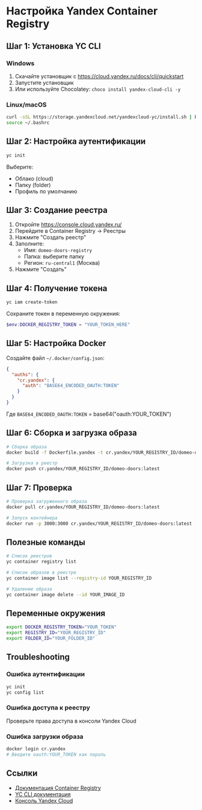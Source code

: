 # Настройка Yandex Container Registry

## Шаг 1: Установка YC CLI

### Windows
1. Скачайте установщик с https://cloud.yandex.ru/docs/cli/quickstart
2. Запустите установщик
3. Или используйте Chocolatey: `choco install yandex-cloud-cli -y`

### Linux/macOS
```bash
curl -sSL https://storage.yandexcloud.net/yandexcloud-yc/install.sh | bash
source ~/.bashrc
```

## Шаг 2: Настройка аутентификации

```bash
yc init
```

Выберите:
- Облако (cloud)
- Папку (folder)
- Профиль по умолчанию

## Шаг 3: Создание реестра

1. Откройте https://console.cloud.yandex.ru/
2. Перейдите в Container Registry → Реестры
3. Нажмите "Создать реестр"
4. Заполните:
   - Имя: `domeo-doors-registry`
   - Папка: выберите папку
   - Регион: `ru-central1` (Москва)
5. Нажмите "Создать"

## Шаг 4: Получение токена

```bash
yc iam create-token
```

Сохраните токен в переменную окружения:
```powershell
$env:DOCKER_REGISTRY_TOKEN = "YOUR_TOKEN_HERE"
```

## Шаг 5: Настройка Docker

Создайте файл `~/.docker/config.json`:
```json
{
  "auths": {
    "cr.yandex": {
      "auth": "BASE64_ENCODED_OAUTH:TOKEN"
    }
  }
}
```

Где `BASE64_ENCODED_OAUTH:TOKEN` = base64("oauth:YOUR_TOKEN")

## Шаг 6: Сборка и загрузка образа

```bash
# Сборка образа
docker build -f Dockerfile.yandex -t cr.yandex/YOUR_REGISTRY_ID/domeo-doors:latest .

# Загрузка в реестр
docker push cr.yandex/YOUR_REGISTRY_ID/domeo-doors:latest
```

## Шаг 7: Проверка

```bash
# Проверка загруженного образа
docker pull cr.yandex/YOUR_REGISTRY_ID/domeo-doors:latest

# Запуск контейнера
docker run -p 3000:3000 cr.yandex/YOUR_REGISTRY_ID/domeo-doors:latest
```

## Полезные команды

```bash
# Список реестров
yc container registry list

# Список образов в реестре
yc container image list --registry-id YOUR_REGISTRY_ID

# Удаление образа
yc container image delete --id YOUR_IMAGE_ID
```

## Переменные окружения

```bash
export DOCKER_REGISTRY_TOKEN="YOUR_TOKEN"
export REGISTRY_ID="YOUR_REGISTRY_ID"
export FOLDER_ID="YOUR_FOLDER_ID"
```

## Troubleshooting

### Ошибка аутентификации
```bash
yc init
yc config list
```

### Ошибка доступа к реестру
Проверьте права доступа в консоли Yandex Cloud

### Ошибка загрузки образа
```bash
docker login cr.yandex
# Введите oauth:YOUR_TOKEN как пароль
```

## Ссылки

- [Документация Container Registry](https://cloud.yandex.ru/docs/container-registry/)
- [YC CLI документация](https://cloud.yandex.ru/docs/cli/)
- [Консоль Yandex Cloud](https://console.cloud.yandex.ru/)


